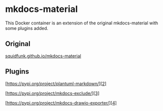# mkdocs-material

This Docker container is an extension of the original mkdocs-material with some plugins added.

## Original

[squidfunk.github.io/mkdocs-material][1]

[1]: https://squidfunk.github.io/mkdocs-material/

## Plugins

[https://pypi.org/project/plantuml-markdown/][2]

[https://pypi.org/project/mkdocs-exclude/][3]

[https://pypi.org/project/mkdocs-drawio-exporter/][4]

[2]: https://pypi.org/project/plantuml-markdown/
[3]: https://pypi.org/project/mkdocs-exclude/
[4]: https://pypi.org/project/mkdocs-drawio-exporter/
